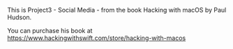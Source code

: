 This is Project3 - Social Media - from the book Hacking with macOS by Paul Hudson.

You can purchase his book at https://www.hackingwithswift.com/store/hacking-with-macos
